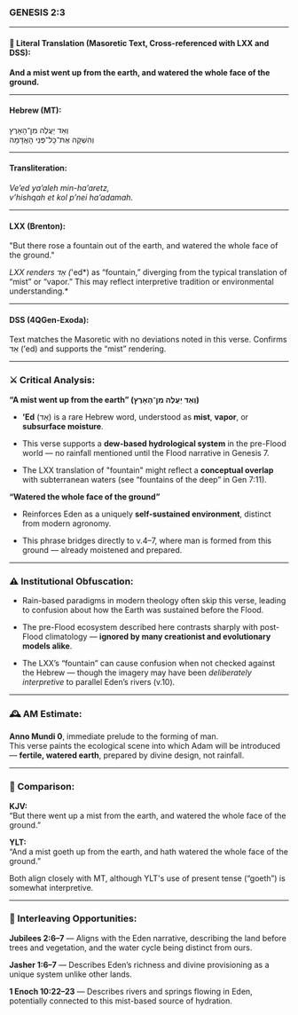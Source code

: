 ### **GENESIS 2:3**

---

#### 📜 Literal Translation (Masoretic Text, Cross-referenced with LXX and DSS):

**And a mist went up from the earth, and watered the whole face of the ground.**

---

#### Hebrew (MT):

וְאֵד יַעֲלֶה מִן־הָאָרֶץ  
וְהִשְׁקָה אֶת־כָּל־פְּנֵי הָאֲדָמָה

---

#### Transliteration:

_Ve’ed ya’aleh min-ha’aretz,  
v’hishqah et kol p’nei ha’adamah._

---

#### LXX (Brenton):

"But there rose a fountain out of the earth, and watered the whole face of the ground."

_LXX renders אֵד (_'ed*) as “fountain,” diverging from the typical translation of “mist” or “vapor.” This may reflect interpretive tradition or environmental understanding.*

---

#### DSS (4QGen-Exoda):

Text matches the Masoretic with no deviations noted in this verse. Confirms אֵד (’ed) and supports the “mist” rendering.

---

### ⚔️ Critical Analysis:

**“A mist went up from the earth” (וְאֵד יַעֲלֶה מִן־הָאָרֶץ)**

- **’Ed** (אֵד) is a rare Hebrew word, understood as **mist**, **vapor**, or **subsurface moisture**.
    
- This verse supports a **dew-based hydrological system** in the pre-Flood world — no rainfall mentioned until the Flood narrative in Genesis 7.
    
- The LXX translation of "fountain" might reflect a **conceptual overlap** with subterranean waters (see “fountains of the deep” in Gen 7:11).
    

**“Watered the whole face of the ground”**

- Reinforces Eden as a uniquely **self-sustained environment**, distinct from modern agronomy.
    
- This phrase bridges directly to v.4–7, where man is formed from this ground — already moistened and prepared.
    

---

### ⚠️ Institutional Obfuscation:

- Rain-based paradigms in modern theology often skip this verse, leading to confusion about how the Earth was sustained before the Flood.
    
- The pre-Flood ecosystem described here contrasts sharply with post-Flood climatology — **ignored by many creationist and evolutionary models alike**.
    
- The LXX’s “fountain” can cause confusion when not checked against the Hebrew — though the imagery may have been _deliberately interpretive_ to parallel Eden’s rivers (v.10).
    

---

### 🕰️ AM Estimate:

**Anno Mundi 0**, immediate prelude to the forming of man.  
This verse paints the ecological scene into which Adam will be introduced — **fertile, watered earth**, prepared by divine design, not rainfall.

---

### 📖 Comparison:

**KJV:**  
“But there went up a mist from the earth, and watered the whole face of the ground.”

**YLT:**  
“And a mist goeth up from the earth, and hath watered the whole face of the ground.”

Both align closely with MT, although YLT's use of present tense (“goeth”) is somewhat interpretive.

---

### 🔗 Interleaving Opportunities:

**Jubilees 2:6–7** — Aligns with the Eden narrative, describing the land before trees and vegetation, and the water cycle being distinct from ours.

**Jasher 1:6–7** — Describes Eden’s richness and divine provisioning as a unique system unlike other lands.

**1 Enoch 10:22–23** — Describes rivers and springs flowing in Eden, potentially connected to this mist-based source of hydration.